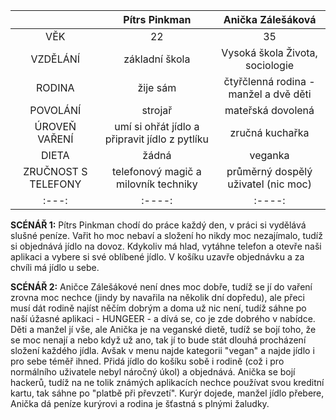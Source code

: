 |       |  Pítrs Pinkman   | Anička Zálešáková|
| :---:        |    :----:   |  :----:   |
|  VĚK  | 22   |  35   |
| VZDĚLÁNÍ       |    základní škola  | Vysoká škola Života, sociologie |
| RODINA | žije sám | čtyřčlenná rodina - manžel a dvě děti|
| POVOLÁNÍ | strojař  |   mateřská dovolená|
| ÚROVEŇ VAŘENÍ |   umí si ohřát jídlo a připravit jídlo z pytlíku |  zručná kuchařka  |
| DIETA |  žádná    |  veganka |
| ZRUČNOST S TELEFONY   |  telefonový magič a milovník techniky  |  průměrný dospělý uživatel (nic moc)   |
| :---:        |    :----:   |  :----:   |


**SCÉNÁŘ 1:** Pítrs Pinkman chodí do práce každý den, v práci si vydělává slušné peníze. Vařit ho moc nebaví a složení ho nikdy moc nezajímalo, tudíž si objednává jídlo na dovoz. Kdykoliv má hlad, vytáhne telefon a otevře naši aplikaci a vybere si své oblíbené jídlo. V košíku uzavře objednávku a za chvíli má jídlo u sebe.

**SCÉNÁŘ 2:** Aničce Zálešákové není dnes moc dobře, tudíž se jí do vaření zrovna moc nechce (jindy by navařila na několik dní dopředu), ale přeci musí dát rodině najíst něčím dobrým a doma už nic není, tudíž sáhne po naší úžasné aplikaci - HUNGEER - a dívá se, co je zde dobrého v nabídce. Děti a manžel jí vše, ale Anička je na veganské dietě, tudíž se bojí toho, že se moc nenají a nebo když už ano, tak jí to bude stát dlouhá procházení složení každého jídla. Avšak v menu najde kategorii "vegan" a najde jídlo i pro sebe téměř ihned. Přidá jídlo do košíku sobě i rodině (což i pro normálního uživatele nebyl náročný úkol) a objednává. Anička se bojí hackerů, tudíž na ne tolik známých aplikacích nechce používat svou kreditní kartu, tak sáhne po "platbě při převzetí". Kurýr dojede, manžel jídlo přebere, Anička dá peníze kurýrovi a rodina je šťastná s plnými žaludky.
